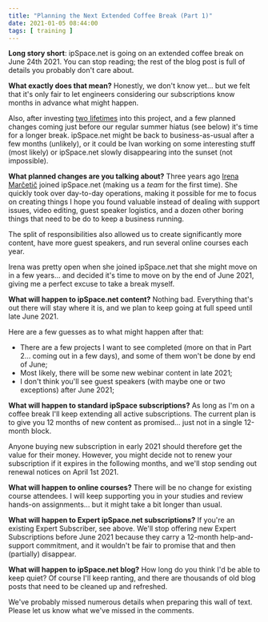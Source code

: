 ```yaml
---
title: "Planning the Next Extended Coffee Break (Part 1)"
date: 2021-01-05 08:44:00
tags: [ training ]
---
```

**Long story short**: ipSpace.net is going on an extended coffee break on June 24th 2021. You can stop reading; the rest of the blog post is full of details you probably don't care about.

**What exactly does that mean?** Honestly, we don't know yet... but we felt that it's only fair to let engineers considering our subscriptions know months in advance what might happen.

Also, after investing [two lifetimes](https://www.smbc-comics.com/comic/2012-09-02) into this project, and a few planned changes coming just before our regular summer hiatus (see below) it's time for a longer break. ipSpace.net might be back to business-as-usual after a few months (unlikely), or it could be Ivan working on some interesting stuff (most likely) or ipSpace.net slowly disappearing into the sunset (not impossible).
<!--more-->
**What planned changes are you talking about?** Three years ago [Irena Marčetič](https://www.ipspace.net/Team:Irena_Marcetic) joined ipSpace.net (making us a *team* for the first time). She quickly took over day-to-day operations, making it possible for me to focus on creating things I hope you found valuable instead of dealing with support issues, video editing, guest speaker logistics, and a dozen other boring things that need to be do to keep a business running. 

The split of responsibilities also allowed us to create significantly more content, have more guest speakers, and run several online courses each year.

Irena was pretty open when she joined ipSpace.net that she might move on in a few years... and decided it's time to move on by the end of June 2021, giving me a perfect excuse to take a break myself.

**What will happen to ipSpace.net content?** Nothing bad. Everything that's out there will stay where it is, and we plan to keep going at full speed until late June 2021. 

Here are a few guesses as to what might happen after that:

* There are a few projects I want to see completed (more on that in Part 2... coming out in a few days), and some of them won't be done by end of June;
* Most likely, there will be some new webinar content in late 2021;
* I don't think you'll see guest speakers (with maybe one or two exceptions) after June 2021;

**What will happen to standard ipSpace subscriptions?** As long as I'm on a coffee break I'll keep extending all active subscriptions. The current plan is to give you 12 months of new content as promised... just not in a single 12-month block.

Anyone buying new subscription in early 2021 should therefore get the value for their money. However, you might decide not to renew your subscription if it expires in the following months, and we'll stop sending out renewal notices on April 1st 2021.

**What will happen to online courses?** There will be no change for existing course attendees. I will keep supporting you in your studies and review hands-on assignments... but it might take a bit longer than usual.

**What will happen to Expert ipSpace.net subscriptions?** If you're an existing Expert Subscriber, see above. We'll stop offering new Expert Subscriptions before June 2021 because they carry a 12-month help-and-support commitment, and it wouldn't be fair to promise that and then (partially) disappear.

**What will happen to ipSpace.net blog?** How long do you think I'd be able to keep quiet? Of course I'll keep ranting, and there are thousands of old blog posts that need to be cleaned up and refreshed.

We've probably missed numerous details when preparing this wall of text. Please let us know what we've missed in the comments.
